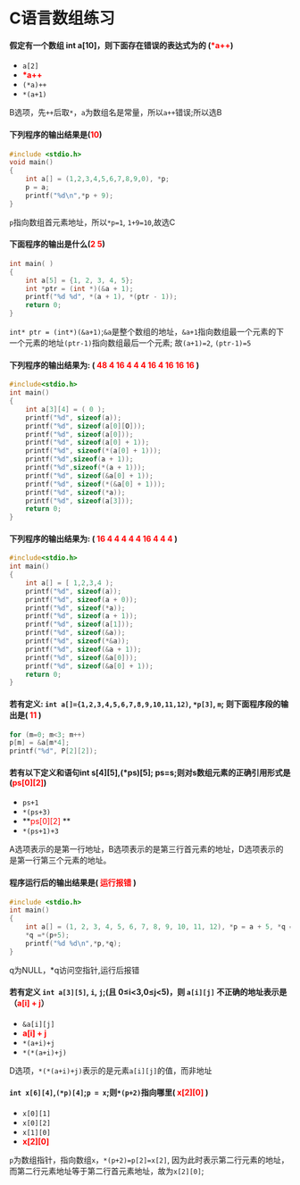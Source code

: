 # C语言数组练习

#### 假定有一个数组 int a[10]，则下面存在错误的表达式为的 (<font color=red>\*a++</font>)

- `a[2]`
- **<font color=red>\*a++</font>**
- `(*a)++`
- `*(a+1)`

B选项，先`++`后取`*`，`a`为数组名是常量，所以`a++`错误;所以选B

#### 下列程序的输出结果是(<font color=red>10</font>) 

```C
#include <stdio.h>
void main()
{
	int a[] = (1,2,3,4,5,6,7,8,9,0), *p;
	p = a;
	printf("%d\n",*p + 9);
}
```

`p`指向数组首元素地址，所以`*p=1`, `1+9=10`,故选C

#### 下面程序的输出是什么(<font color=red>2 5</font>)

```C
int main( ) 
{
	int a[5] = {1, 2, 3, 4, 5};
	int *ptr = (int *)(&a + 1);
	printf("%d %d", *(a + 1), *(ptr - 1));
	return 0;
}
```

`int* ptr = (int*)(&a+1)`;`&a`是整个数组的地址，`&a+1`指向数组最一个元素的下一个元素的地址`(ptr-1)`指向数组最后一个元素; 故`(a+1)=2`, `(ptr-1)=5`

#### 下列程序的输出结果为: ( <font color=red>48 4 16 4 4 4 16 4 16 16 16</font> )

```C
#include<stdio.h>
int main()
{
	int a[3][4] = ( 0 );
	printf("%d", sizeof(a));
	printf("%d", sizeof(a[0][O]));
	printf("%d", sizeof(a[0]));
	printf("%d", sizeof(a[0] + 1));
	printf("%d", sizeof(*(a[0] + 1)));
	printf("%d",sizeof(a + 1));
	printf("%d",sizeof(*(a + 1)));
	printf("%d", sizeof(&a[0] + 1));
	printf("%d", sizeof(*(&a[0] + 1)));
	printf("%d", sizeof(*a));
	printf("%d", sizeof(a[3]));
	return 0;
}
```

#### 下列程序的输出结果为: ( <font color=red>16 4 4 4 4 4 16 4 4 4</font> )

```C
#include<stdio.h>
int main()
{
	int a[] = [ 1,2,3,4 );
	printf("%d", sizeof(a));
	printf("%d", sizeof(a + 0));
	printf("%d", sizeof(*a));
	printf("%d", sizeof(a + 1));
	printf("%d", sizeof(a[1]));
	printf("%d", sizeof(&a));
	printf("%d", sizeof(*&a));
	printf("%d", sizeof(&a + 1));
	printf("%d", sizeof(&a[0]));
	printf("%d", sizeof(&a[0] + 1));
	return 0;
}
```

#### 若有定义: `int a[]={1,2,3,4,5,6,7,8,9,10,11,12)`, `*p[3]`, `m`; 则下面程序段的输出是( <font color=red>11</font> )

```C
for (m=0; m<3; m++)
p[m] = &a[m*4];
printf("%d", P[2][2]);
```

#### 若有以下定义和语句int s[4][5],(*ps)[5]; ps=s;则对s数组元素的正确引用形式是 (<font color=red>ps[0][2]</font>)

- `ps+1`
- `*(ps+3)`
- **<font color=red>ps[0][2]</font> **
- `*(ps+1)+3`

A选项表示的是第一行地址，B选项表示的是第三行首元素的地址，D选项表示的是第一行第三个元素的地址。

#### 程序运行后的输出结果是( <font color=red>运行报错</font> )

```C
#include <stdio.h>
int main() 
{
	int a[] = (1, 2, 3, 4, 5, 6, 7, 8, 9, 10, 11, 12), *p = a + 5, *q = NULL;
	*q =*(p+5);
	printf("%d %d\n",*p,*q);
}
```

q为NULL，*q访问空指针,运行后报错

#### 若有定义 `int a[3][5]`, `i`, `j`;(且 0≤i<3,0≤j<5)，则 `a[i][j]` 不正确的地址表示是（<font color=red>a[i] + j</font>）

- `&a[i][j]`
- **<font color=red>a[i] + j</font>**
- `*(a+i)+j`
- `*(*(a+i)+j)`

D选项，`*(*(a+i)+j)`表示的是元素`a[i][j]`的值，而非地址

#### `int x[6][4]`,`(*p)[4]`;`p = x`;则`*(p+2)`指向哪里( <font color=red>x[2][0]</font> )

- `x[0][1]`
- `x[0][2]`
- `x[1][0]`
- **<font color=red>x[2][0]</font>**

`p`为数组指针，指向数组`x`，`*(p+2)=p[2]=x[2]`, 因为此时表示第二行元素的地址，而第二行元素地址等于第二行首元素地址，故为`x[2][0]`;

